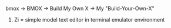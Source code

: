 bmox -> BMOX -> Build My Own X -> My "Build-Your-Own-X"

1. Zi = simple model text editor in terminal emulator environment
